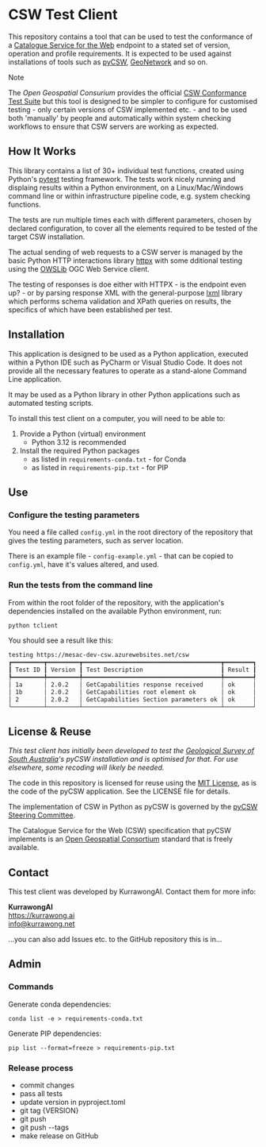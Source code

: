 # CSW Test Client

This repository contains a tool that can be used to test the conformance of a [Catalogue Service for the Web](https://www.ogc.org/publications/standard/cat/) endpoint to a stated set of version, operation and profile requirements. It is expected to be used against installations of tools such as [pyCSW](https://pycsw.org), [GeoNetwork](https://geonetwork-opensource.org/) and so on.

> [!NOTE]
> The _Open Geospatial Consurium_ provides the official [CSW Conformance Test Suite](https://cite.opengeospatial.org/te2/about/csw/2.0.2/site/) but this tool is designed to be simpler to configure for customised testing - only certain versions of CSW implemented etc. - and to be used both 'manually' by people and automatically within system checking workflows to ensure that CSW servers are working as expected.

## How It Works

This library contains a list of 30+ individual test functions, created using Python's [pytest](https://pypi.org/project/pytest/) testing framework. The tests work nicely running and displaing results within a Python environment, on a Linux/Mac/Windows command line or within infrastructure pipeline code, e.g. system checking functions.

The tests are run multiple times each with different parameters, chosen by declared configuration, to cover all the elements required to be tested of the target CSW installation.

The actual sending of web requests to a CSW server is managed by the basic Python HTTP interactions library [httpx](https://pypi.org/project/httpx/) with some dditional testing using the [OWSLib](https://pypi.org/project/OWSLib/) OGC Web Service client. 

The testing of responses is doe either with HTTPX - is the endpoint even up? - or by parsing response XML with the general-purpose [lxml](https://pypi.org/project/lxml/) library which performs schema validation and XPath queries on results, the specifics of which have been established per test.

## Installation

This application is designed to be used as a Python application, executed within a Python IDE such as PyCharm or Visual Studio Code. It does not provide all the necessary features to operate as a stand-alone Command Line application.

It may be used as a Python library in other Python applications such as automated testing scripts.

To install this test client on a computer, you will need to be able to:

1. Provide a Python (virtual) environment
    * Python 3.12 is recommended
2. Install the required Python packages
    * as listed in `requirements-conda.txt` - for Conda
    * as listed in `requirements-pip.txt` - for PIP

## Use

### Configure the testing parameters

You need a file called `config.yml` in the root directory of the repository that gives the testing parameters, such as server location.

There is an example file - `config-example.yml` - that can be copied to `config.yml`, have it's values altered, and used.

### Run the tests from the command line

From within the root folder of the repository, with the application's dependencies installed on the available Python environment, run:

```bash
python tclient
```

You should see a result like this:

```bash
testing https://mesac-dev-csw.azurewebsites.net/csw
┏━━━━━━━━━┳━━━━━━━━━┳━━━━━━━━━━━━━━━━━━━━━━━━━━━━━━━━━━━━━━━┳━━━━━━━━┓
┃ Test ID ┃ Version ┃ Test Description                      ┃ Result ┃
┡━━━━━━━━━╇━━━━━━━━━╇━━━━━━━━━━━━━━━━━━━━━━━━━━━━━━━━━━━━━━━╇━━━━━━━━┩
│ 1a      │ 2.0.2   │ GetCapabilities response received     │ ok     │
│ 1b      │ 2.0.2   │ GetCapabilities root element ok       │ ok     │
│ 2       │ 2.0.2   │ GetCapabilities Section parameters ok │ ok     │
└─────────┴─────────┴───────────────────────────────────────┴────────┘
```

## License & Reuse

_This test client has initially been developed to test the [Geological Survey of South Australia](https://www.energymining.sa.gov.au/industry/geological-survey)'s pyCSW installation and is optimised for that. For use elsewhere, some recoding will likely be needed._

The code in this repository is licensed for reuse using the [MIT License](https://opensource.org/license/mit), as is the code of the pyCSW application. See the LICENSE file for details.

The implementation of CSW in Python as pyCSW is governed by the [pyCSW Steering Committee](https://pycsw.org/community/psc.html).

The Catalogue Service for the Web (CSW) specification that pyCSW implements is an [Open Geospatial Consortium](https://www.ogc.org) standard that is freely available.

## Contact

This test client was developed by KurrawongAI. Contact them for more info:

**KurrawongAI**  
<https://kurrawong.ai>  
<info@kurrawong.net>  

...you can also add Issues etc. to the GitHub repository this is in...

## Admin

### Commands

Generate conda dependencies:

```
conda list -e > requirements-conda.txt
```

Generate PIP dependencies:

```
pip list --format=freeze > requirements-pip.txt
```

### Release process

* commit changes
* pass all tests
* update version in pyproject.toml
* git tag {VERSION}
* git push
* git push --tags
* make release on GitHub
